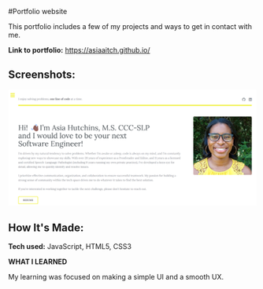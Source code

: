 #Portfolio website

This portfolio includes a few of my projects and ways to get in contact with me. 

**Link to portfolio:** https://asiaaitch.github.io/

## Screenshots:
![Homepage](https://raw.githubusercontent.com/asiaaitch/asiaaitch.github.io/43b7dca949437ab71251f34c198393c6487ca12d/images/portfolio-site.png)

## How It's Made:
**Tech used:** JavaScript, HTML5, CSS3

**WHAT I LEARNED**

My learning was focused on making a simple UI and a smooth UX.
